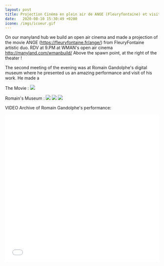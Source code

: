 ```yaml
---
layout: post
title: Projection Cinéma en plein air de ANGE (Fleuryfontaine) et visite du musée virtuel de Romain Gandolphe
date:   2020-08-10 15:30:49 +0200
icone: /imgs/icoeur.gif
---
```

On our manyland hub we build an open air cinema and made a projection of the movie ANGE (https://fleuryfontaine.fr/ange/) from FleuryFontaine artistic duo. 
RDV at 9.PM at WMAN's open air cinema 
http://manyland.com/wmanbuild/
Above the spawn point, at the right of the theater ! 

The second meeting of the evening was at Romain Gandolphe's digital museum where he presented us an amazing performance and visit of his work. He made a 

The Movie :
![]({{site.imgurl}}/CINE.png)

Romain's Museum :
![]({{site.imgurl}}/rom1.png)
![]({{site.imgurl}}/rom2.png)
![]({{site.imgurl}}/rom3.png)

VIDEO Archive of Romain Gandolphe's performance:
<iframe width="100%" height="480" src="LIEN YOUTUBE" frameborder="0" allow="accelerometer; autoplay; encrypted-media; gyroscope; picture-in-picture" allowfullscreen></iframe>
